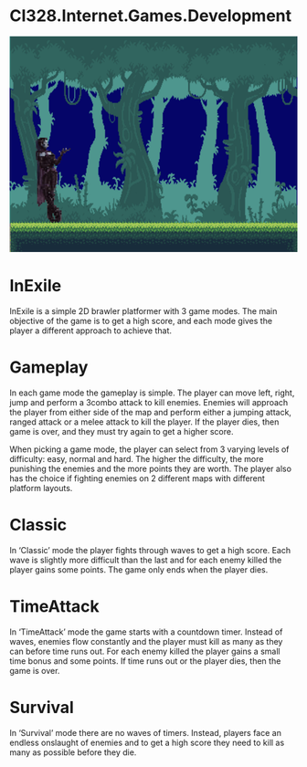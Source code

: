# CI328.Internet.Games.Development
![InExile Splash Page](/Assets/Screens/SplashScreen.png?raw=true) 

# InExile
InExile is a simple 2D brawler platformer with 3 game modes. 
The main objective of the game is to get a high score, and each mode gives the player a different approach to achieve that.  

# Gameplay
In each game mode the gameplay is simple. The player can move left, right, jump and perform a 3combo attack to kill enemies. Enemies will approach the player from either side of the map and perform either a jumping attack, ranged attack or a melee attack to kill the player. If the player dies, then game is over, and they must try again to get a higher score. 

When picking a game mode, the player can select from 3 varying levels of difficulty: easy, normal and hard. The higher the difficulty, the more punishing the enemies and the more points they are worth. The player also has the choice if fighting enemies on 2 different maps with different platform layouts. 

# Classic
In ‘Classic’ mode the player fights through waves to get a high score. Each wave is slightly more difficult than the last and for each enemy killed the player gains some points. The game only ends when the player dies. 

# TimeAttack
In ‘TimeAttack’ mode the game starts with a countdown timer. Instead of waves, enemies flow constantly and the player must kill as many as they can before time runs out. For each enemy killed the player gains a small time bonus and some points. If time runs out or the player dies, then the game is over. 

# Survival
In ‘Survival’ mode there are no waves of timers. Instead, players face an endless onslaught of enemies and to get a high score they need to kill as many as possible before they die.

